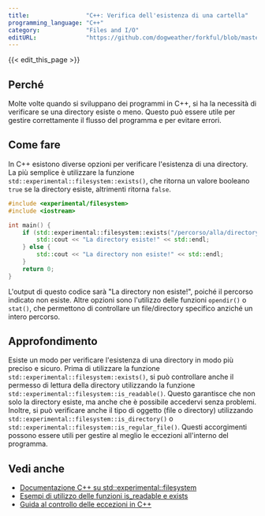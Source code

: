 ```yaml
---
title:                "C++: Verifica dell'esistenza di una cartella"
programming_language: "C++"
category:             "Files and I/O"
editURL:              "https://github.com/dogweather/forkful/blob/master/content/it/cpp/checking-if-a-directory-exists.md"
---
```


{{< edit_this_page >}}

## Perché

Molte volte quando si sviluppano dei programmi in C++, si ha la necessità di verificare se una directory esiste o meno. Questo può essere utile per gestire correttamente il flusso del programma e per evitare errori.

## Come fare

In C++ esistono diverse opzioni per verificare l'esistenza di una directory. La più semplice è utilizzare la funzione `std::experimental::filesystem::exists()`, che ritorna un valore booleano `true` se la directory esiste, altrimenti ritorna `false`.

```C++
#include <experimental/filesystem>
#include <iostream>

int main() {
    if (std::experimental::filesystem::exists("/percorso/alla/directory")) {
        std::cout << "La directory esiste!" << std::endl;
    } else {
        std::cout << "La directory non esiste!" << std::endl;
    }
    return 0;
}
```

L'output di questo codice sarà "La directory non esiste!", poiché il percorso indicato non esiste. 
Altre opzioni sono l'utilizzo delle funzioni `opendir()` o `stat()`, che permettono di controllare un file/directory specifico anziché un intero percorso. 

## Approfondimento

Esiste un modo per verificare l'esistenza di una directory in modo più preciso e sicuro. Prima di utilizzare la funzione `std::experimental::filesystem::exists()`, si può controllare anche il permesso di lettura della directory utilizzando la funzione `std::experimental::filesystem::is_readable()`. Questo garantisce che non solo la directory esiste, ma anche che è possibile accedervi senza problemi. Inoltre, si può verificare anche il tipo di oggetto (file o directory) utilizzando `std::experimental::filesystem::is_directory()` o `std::experimental::filesystem::is_regular_file()`. Questi accorgimenti possono essere utili per gestire al meglio le eccezioni all'interno del programma.

## Vedi anche

- [Documentazione C++ su std::experimental::filesystem](https://en.cppreference.com/w/cpp/filesystem)
- [Esempi di utilizzo delle funzioni is_readable e exists](https://www.tutorialspoint.com/checking-if-a-directory-exists-in-cplusplus)
- [Guida al controllo delle eccezioni in C++](https://www.geeksforgeeks.org/exception-handling-c/)